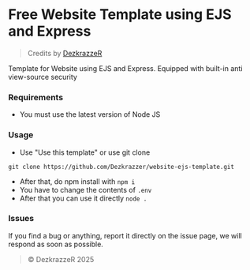 # Free Website Template using EJS and Express

> Credits by [DezkrazzeR](https://github.com.Dezkrazzer)

Template for Website using EJS and Express. Equipped with built-in anti view-source security

### Requirements

- You must use the latest version of Node JS

### Usage
- Use "Use this template" or use git clone
```git
git clone https://github.com/Dezkrazzer/website-ejs-template.git
```
- After that, do npm install with `npm i`
- You have to change the contents of `.env`
- After that you can use it directly `node .`

### Issues

If you find a bug or anything, report it directly on the issue page, we will respond as soon as possible.



> © DezkrazzeR 2025